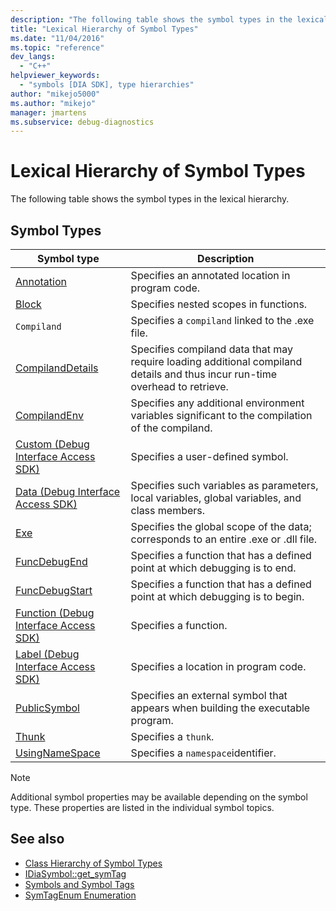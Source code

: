 ```yaml
---
description: "The following table shows the symbol types in the lexical hierarchy."
title: "Lexical Hierarchy of Symbol Types"
ms.date: "11/04/2016"
ms.topic: "reference"
dev_langs:
  - "C++"
helpviewer_keywords:
  - "symbols [DIA SDK], type hierarchies"
author: "mikejo5000"
ms.author: "mikejo"
manager: jmartens
ms.subservice: debug-diagnostics
---
```

# Lexical Hierarchy of Symbol Types

The following table shows the symbol types in the lexical hierarchy.

## Symbol Types

|Symbol type|Description|
|-----------------|-----------------|
|[Annotation](../../debugger/debug-interface-access/annotation.md)|Specifies an annotated location in program code.|
|[Block](../../debugger/debug-interface-access/block.md)|Specifies nested scopes in functions.|
|`Compiland`|Specifies a `compiland` linked to the .exe file.|
|[CompilandDetails](../../debugger/debug-interface-access/compilanddetails.md)|Specifies compiland data that may require loading additional compiland details and thus incur run-time overhead to retrieve.|
|[CompilandEnv](../../debugger/debug-interface-access/compilandenv.md)|Specifies any additional environment variables significant to the compilation of the compiland.|
|[Custom (Debug Interface Access SDK)](../../debugger/debug-interface-access/custom-debug-interface-access-sdk.md)|Specifies a user-defined symbol.|
|[Data (Debug Interface Access SDK)](../../debugger/debug-interface-access/data-debug-interface-access-sdk.md)|Specifies such variables as parameters, local variables, global variables, and class members.|
|[Exe](../../debugger/debug-interface-access/exe.md)|Specifies the global scope of the data; corresponds to an entire .exe or .dll file.|
|[FuncDebugEnd](../../debugger/debug-interface-access/funcdebugend.md)|Specifies a function that has a defined point at which debugging is to end.|
|[FuncDebugStart](../../debugger/debug-interface-access/funcdebugstart.md)|Specifies a function that has a defined point at which debugging is to begin.|
|[Function (Debug Interface Access SDK)](../../debugger/debug-interface-access/function-debug-interface-access-sdk.md)|Specifies a function.|
|[Label (Debug Interface Access SDK)](../../debugger/debug-interface-access/label-debug-interface-access-sdk.md)|Specifies a location in program code.|
|[PublicSymbol](../../debugger/debug-interface-access/publicsymbol.md)|Specifies an external symbol that appears when building the executable program.|
|[Thunk](../../debugger/debug-interface-access/thunk.md)|Specifies a `thunk`.|
|[UsingNameSpace](../../debugger/debug-interface-access/usingnamespace.md)|Specifies a `namespace`identifier.|

> [!NOTE]
> Additional symbol properties may be available depending on the symbol type. These properties are listed in the individual symbol topics.

## See also
- [Class Hierarchy of Symbol Types](../../debugger/debug-interface-access/class-hierarchy-of-symbol-types.md)
- [IDiaSymbol::get_symTag](../../debugger/debug-interface-access/idiasymbol-get-symtag.md)
- [Symbols and Symbol Tags](../../debugger/debug-interface-access/symbols-and-symbol-tags.md)
- [SymTagEnum Enumeration](../../debugger/debug-interface-access/symtagenum.md)

